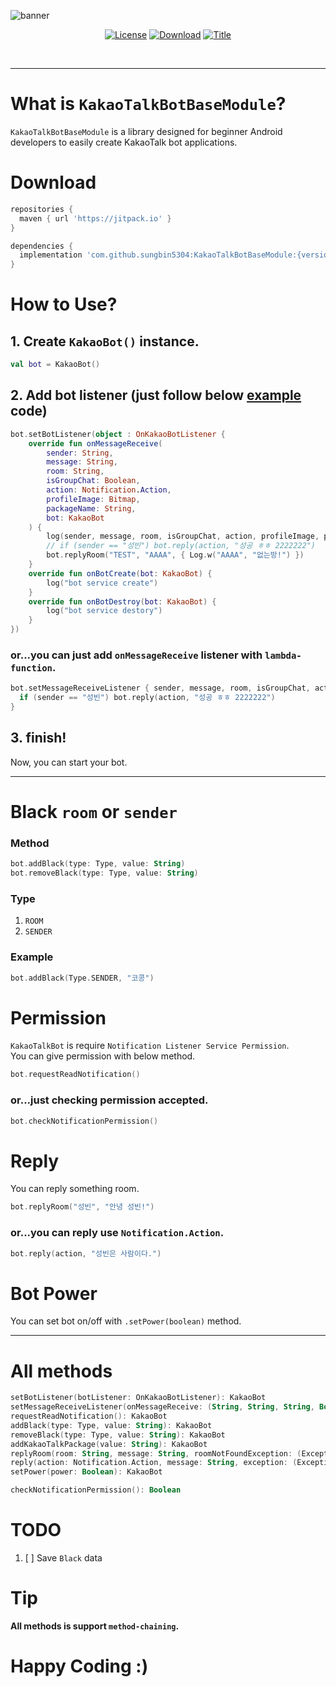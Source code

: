 ![banner](https://raw.githubusercontent.com/sungbin5304/KakaoTalkBotBaseModule/master/banner.png)
<p align="center">
  <a href="https://github.com/sungbin5304/KakaoTalkBotBaseModule/blob/master/LICENSE"><img alt="License" src="https://img.shields.io/badge/License-MIT-blue"/></a>
  <a href="https://jitpack.io/#sungbin5304/KakaoTalkBotBaseModule"><img alt="Download" src="https://jitpack.io/v/sungbin5304/KakaoTalkBotBaseModule.svg"/></a>
  <a href="https://github.com/sungbin5304/KakaoTalkBotBaseModuler"><img alt="Title" src="https://img.shields.io/badge/Module-KakaoTalkBot-ff69b4"/></a>
</p><br>

-----

# What is `KakaoTalkBotBaseModule`?
`KakaoTalkBotBaseModule` is a library designed for beginner Android developers to easily create KakaoTalk bot applications.

# Download
```gradle
repositories {
  maven { url 'https://jitpack.io' }
}

dependencies {
  implementation 'com.github.sungbin5304:KakaoTalkBotBaseModule:{version}'
}
```

# How to Use?
## 1. Create `KakaoBot()` instance.
```kotlin
val bot = KakaoBot()
```
## 2. Add bot listener (just follow below [example](https://github.com/sungbin5304/KakaoTalkBotBaseModule/blob/master/app/src/main/java/me/sungbin/kakaotalkbotbasemodule/MainActivity.kt) code)
```kotlin
bot.setBotListener(object : OnKakaoBotListener {
    override fun onMessageReceive(
        sender: String,
        message: String,
        room: String,
        isGroupChat: Boolean,
        action: Notification.Action,
        profileImage: Bitmap,
        packageName: String,
        bot: KakaoBot
    ) {
        log(sender, message, room, isGroupChat, action, profileImage, packageName)
        // if (sender == "성빈") bot.reply(action, "성공 ㅎㅎ 2222222")
        bot.replyRoom("TEST", "AAAA", { Log.w("AAAA", "없는방!") })
    }
    override fun onBotCreate(bot: KakaoBot) {
        log("bot service create")
    }
    override fun onBotDestroy(bot: KakaoBot) {
        log("bot service destory")
    }
})
```
### or...you can just add `onMessageReceive` listener with `lambda-function`.
```kotlin
bot.setMessageReceiveListener { sender, message, room, isGroupChat, action, profileImage, packageName, bot ->
  if (sender == "성빈") bot.reply(action, "성공 ㅎㅎ 2222222")
}
```
## 3. **finish!** <br/>
Now, you can start your bot.

-----

# Black `room` or `sender`
### Method
```kotlin
bot.addBlack(type: Type, value: String)
bot.removeBlack(type: Type, value: String)
```

### Type
1. `ROOM`
2. `SENDER`

### Example
```kotlin
bot.addBlack(Type.SENDER, "코콩")
```

# Permission
`KakaoTalkBot` is require `Notification Listener Service Permission`. <br/>
You can give permission with below method.
```kotlin
bot.requestReadNotification()
```
### or...just checking permission accepted.
```kotlin
bot.checkNotificationPermission()
```

# Reply
You can reply something room.
```kotlin
bot.replyRoom("성빈", "안녕 성빈!")
```
### or...you can reply use `Notification.Action`.
```kotlin
bot.reply(action, "성빈은 사람이다.")
```

# Bot Power
You can set bot on/off with `.setPower(boolean)` method.

-----

# All methods
```kotlin
setBotListener(botListener: OnKakaoBotListener): KakaoBot
setMessageReceiveListener(onMessageReceive: (String, String, String, Boolean, Notification.Action, Bitmap, String) -> Unit): KakaoBot
requestReadNotification(): KakaoBot
addBlack(type: Type, value: String): KakaoBot
removeBlack(type: Type, value: String): KakaoBot
addKakaoTalkPackage(value: String): KakaoBot
replyRoom(room: String, message: String, roomNotFoundException: (Exception) -> Unit = {}, replyException: (Exception) -> Unit = {})
reply(action: Notification.Action, message: String, exception: (Exception) -> Unit = {})
setPower(power: Boolean): KakaoBot

checkNotificationPermission(): Boolean
```

# TODO
1. [ ] Save `Black` data

# Tip
**All methods is support `method-chaining`.**

# Happy Coding :)

